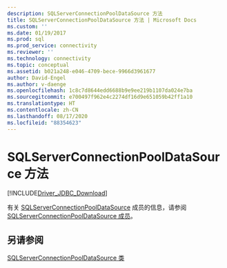 ```yaml
---
description: SQLServerConnectionPoolDataSource 方法
title: SQLServerConnectionPoolDataSource 方法 | Microsoft Docs
ms.custom: ''
ms.date: 01/19/2017
ms.prod: sql
ms.prod_service: connectivity
ms.reviewer: ''
ms.technology: connectivity
ms.topic: conceptual
ms.assetid: b021a248-e046-4709-bece-9966d3961677
author: David-Engel
ms.author: v-daenge
ms.openlocfilehash: 1c8c7d8644edd6688b9e9ee219b1107da024e7ba
ms.sourcegitcommit: e700497f962e4c2274df16d9e651059b42ff1a10
ms.translationtype: HT
ms.contentlocale: zh-CN
ms.lasthandoff: 08/17/2020
ms.locfileid: "88354623"
---
```

# <a name="sqlserverconnectionpooldatasource-methods"></a>SQLServerConnectionPoolDataSource 方法
[!INCLUDE[Driver_JDBC_Download](../../../includes/driver_jdbc_download.md)]

  有关 [SQLServerConnectionPoolDataSource](../../../connect/jdbc/reference/sqlserverconnectionpooldatasource-class.md) 成员的信息，请参阅 [SQLServerConnectionPoolDataSource 成员](../../../connect/jdbc/reference/sqlserverconnectionpooldatasource-members.md)。  
  
## <a name="see-also"></a>另请参阅  
 [SQLServerConnectionPoolDataSource 类](../../../connect/jdbc/reference/sqlserverconnectionpooldatasource-class.md)  
  
  
